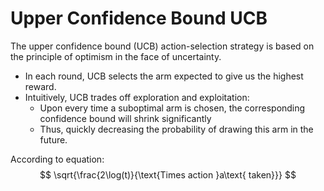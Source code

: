 # Upper Confidence Bound UCB

The upper confidence bound (UCB) action-selection strategy is based on the principle of optimism in the face of uncertainty.

- In each round, UCB selects the arm expected to give us the highest reward.
- Intuitively, UCB trades off exploration and exploitation:
	- Upon every time a suboptimal arm is chosen, the corresponding confidence bound will shrink significantly
	- Thus, quickly decreasing the probability of drawing this arm in the future.

According to equation:
$$
\sqrt{\frac{2\log(t)}{\text{Times action }a\text{ taken}}}
$$
